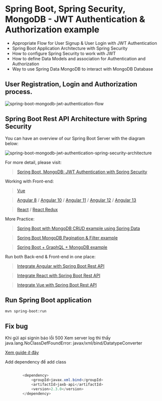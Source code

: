 # Spring Boot, Spring Security, MongoDB - JWT Authentication & Authorization example

- Appropriate Flow for User Signup & User Login with JWT Authentication
- Spring Boot Application Architecture with Spring Security
- How to configure Spring Security to work with JWT
- How to define Data Models and association for Authentication and Authorization
- Way to use Spring Data MongoDB to interact with MongoDB Database

## User Registration, Login and Authorization process.

![spring-boot-mongodb-jwt-authentication-flow](spring-boot-mongodb-jwt-authentication-flow.png)

## Spring Boot Rest API Architecture with Spring Security
You can have an overview of our Spring Boot Server with the diagram below:

![spring-boot-mongodb-jwt-authentication-spring-security-architecture](spring-boot-mongodb-jwt-authentication-spring-security-architecture.png)

For more detail, please visit:
> [Spring Boot, MongoDB: JWT Authentication with Spring Security](https://bezkoder.com/spring-boot-jwt-auth-mongodb/)

Working with Front-end:
> [Vue](https://www.bezkoder.com/jwt-vue-vuex-authentication/)

> [Angular 8](https://www.bezkoder.com/angular-jwt-authentication/) / [Angular 10](https://www.bezkoder.com/angular-10-jwt-auth/) / [Angular 11](https://www.bezkoder.com/angular-11-jwt-auth/) / [Angular 12](https://www.bezkoder.com/angular-12-jwt-auth/) / [Angular 13](https://www.bezkoder.com/angular-13-jwt-auth/)

> [React](https://www.bezkoder.com/react-jwt-auth/) / [React Redux](https://www.bezkoder.com/react-redux-jwt-auth/)

More Practice:
> [Spring Boot with MongoDB CRUD example using Spring Data](https://www.bezkoder.com/spring-boot-mongodb-crud/)

> [Spring Boot MongoDB Pagination & Filter example](https://www.bezkoder.com/spring-boot-mongodb-pagination/)

> [Spring Boot + GraphQL + MongoDB example](https://www.bezkoder.com/spring-boot-graphql-mongodb-example-graphql-java/)

Run both Back-end & Front-end in one place:
> [Integrate Angular with Spring Boot Rest API](https://www.bezkoder.com/integrate-angular-spring-boot/)

> [Integrate React with Spring Boot Rest API](https://www.bezkoder.com/integrate-reactjs-spring-boot/)

> [Integrate Vue with Spring Boot Rest API](https://www.bezkoder.com/integrate-vue-spring-boot/)

## Run Spring Boot application
```
mvn spring-boot:run
```

## Fix bug
Khi gửi api signin báo lỗi 500 
Xem server log thì thấy java.lang.NoClassDefFoundError: javax/xml/bind/DatatypeConverter

[Xem guide ở đây](https://stackoverflow.com/questions/42966880/java-lang-noclassdeffounderror-javax-xml-bind-datatypeconverter)

Add dependency để add class
```java
    
		<dependency>
			<groupId>javax.xml.bind</groupId>
			<artifactId>jaxb-api</artifactId>
			<version>2.3.0</version>
		</dependency>
```
